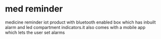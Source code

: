 # med reminder
 medicine reminder iot product with bluetooth enabled box which has inbuilt alarm and led compartment indicators.it also comes with a mobile app which lets the user set alarms

